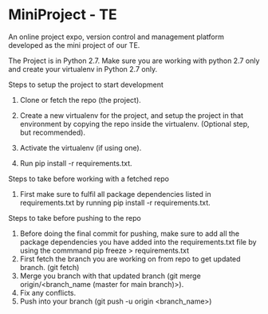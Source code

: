 # MiniProject - TE
An online project expo, version control and management platform developed as the mini project of our TE.

The Project is in Python 2.7. Make sure you are working with python 2.7 only and create your virtualenv in Python 2.7 only.

Steps to setup the project to start development

1. Clone or fetch the repo (the project).
2. Create a new virtualenv for the project, and setup the project in that environment by copying the repo inside the virtualenv. 
   (Optional step, but recommended).

3. Activate the virtualenv (if using one).
4. Run pip install -r requirements.txt. 

Steps to take before working with a fetched repo

1. First make sure to fulfil all package dependencies listed in requirements.txt by running pip install -r requirements.txt.

Steps to take before pushing to the repo

1. Before doing the final commit for pushing, make sure to add all the package dependencies you have added into the requirements.txt file by using the commmand                   pip freeze > requirements.txt 
2. First fetch the branch you are working on from repo to get updated branch. (git fetch)
3. Merge you branch with that updated branch (git merge origin/<branch_name (master for main branch)>).
4. Fix any conflicts.
5. Push into your branch (git push -u origin <branch_name>)

